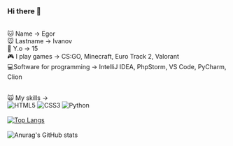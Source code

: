 ### Hi there 👋
<br>
🐱 Name -> Egor<br>
🐭 Lastname -> Ivanov<br> 
👦 Y.o -> 15<br>
🎮 I play games -> CS:GO, Minecraft, Euro Track 2, Valorant<br>
💻Software for programming -> IntelliJ IDEA, PhpStorm, VS Code, PyCharm, Clion<br>
<br>



🙀 My skills -> 
<br><img alt="HTML5" src="https://img.shields.io/badge/html5-%23E34F26.svg?style=for-the-badge&logo=html5&logoColor=white"/>
<img alt="CSS3" src="https://img.shields.io/badge/css3-%231572B6.svg?style=for-the-badge&logo=css3&logoColor=white"/>
<img alt="Python" src="https://img.shields.io/badge/python-%2314354C.svg?style=for-the-badge&logo=python&logoColor=white"/>
<br><br>
[![Top Langs](https://github-readme-stats.vercel.app/api/top-langs/?username=anuraghazra&layout=compact)](https://github.com/anuraghazra/github-readme-stats) 
<br><br>
![Anurag's GitHub stats](https://github-readme-stats.vercel.app/api?username=Cold&theme=midnight-purple&show_icons=true)



